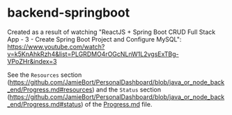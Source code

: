 # backend-springboot

Created as a result of watching "ReactJS + Spring Boot CRUD Full Stack App - 3 - Create Spring Boot Project and Configure MySQL":
https://www.youtube.com/watch?v=k5KnAhkRzh4&list=PLGRDMO4rOGcNLnW1L2vgsExTBg-VPoZHr&index=3

See the `Resources` section (https://github.com/JamieBort/PersonalDashboard/blob/java_or_node_back_end/Progress.md#resources) and the `Status` section (https://github.com/JamieBort/PersonalDashboard/blob/java_or_node_back_end/Progress.md#status) of the [Progress.md](https://github.com/JamieBort/PersonalDashboard/blob/java_or_node_back_end/Progress.md) file.